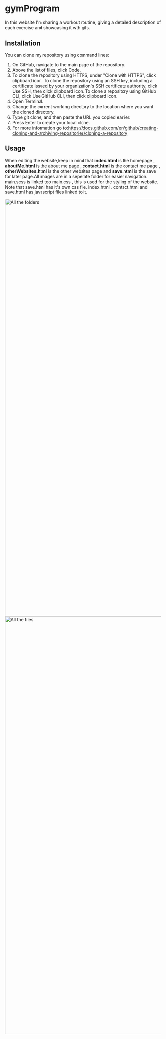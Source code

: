 # gymProgram
In this website I'm sharing a workout routine, giving a detailed description of each exercise and showcasing it wth gifs.
## Installation
You can clone my repository using command lines:
1. On GitHub, navigate to the main page of the repository.
2.  Above the list of files, click Code.
3.  To clone the repository using HTTPS, under "Clone with HTTPS", click clipboard icon. To clone the repository using an SSH key, including a certificate issued by your organization's SSH certificate authority, click Use SSH, then click clipboard icon. To clone a repository using GitHub CLI, click Use GitHub CLI, then click clipboard icon.
4.  Open Terminal.
5.  Change the current working directory to the location where you want the cloned directory.
6.  Type git clone, and then paste the URL you copied earlier.
7.  Press Enter to create your local clone.
8. For more information go to:https://docs.github.com/en/github/creating-cloning-and-archiving-repositories/cloning-a-repository
## Usage
When editing the website,keep in mind that **index.html** is the homepage , **aboutMe.html** is the about me page , **contact.html** is the contact me page , **otherWebsites.html** is the other websites page and **save.html** is the save for later page.All images are in a seperate folder for easier navigation.
main.scss is linked too main.css , this is used for the styling of the website. Note that save.html has it's own css file. 
index.html , contact.html and save.html has javascript files linked to it.

<img width="1350" alt="All the folders" src="https://user-images.githubusercontent.com/65865465/109793596-89a32b80-7c1d-11eb-8b54-1d5d4202505c.png">

<img width="1350" alt="All the files" src="https://user-images.githubusercontent.com/65865465/109793755-bb1bf700-7c1d-11eb-9aa9-e4c9a5682820.png">

